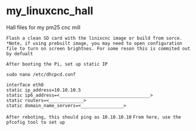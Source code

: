 # my_linuxcnc_hall
Hall files for my pm25 cnc mill

`Flash a clean SD card with the linixcnc image or build from sorce.
*Note, if using prebuilt image, you may need to open configuration file to turn on screen brightnes.
For some reson this is commited out by defualt
`

``After booting the Pi, set up static IP``
```
sudo nano /etc/dhcpcd.conf
```
```
interface eth0
static ip_address=10.10.10.5
static ip6_address=<__________________________________>
static routers=<_____________>
static domain_name_servers=<________________>
```
``
After reboting, this should ping as 10.10.10.10
``
``
From here, use the pfcofig tool to set up 
``
